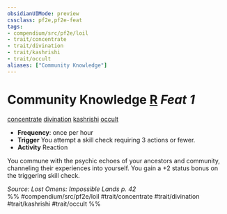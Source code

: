 ```yaml
---
obsidianUIMode: preview
cssclass: pf2e,pf2e-feat
tags:
- compendium/src/pf2e/loil
- trait/concentrate
- trait/divination
- trait/kashrishi
- trait/occult
aliases: ["Community Knowledge"]
---
```

# Community Knowledge  [R](chapter-9-playing-the-game.md#Actions "Reaction") *Feat 1*  
[concentrate](concentrate.md "Concentrate Action & Ability Trait")  [divination](divination.md "Divination School Trait")  [kashrishi](kashrishi-loil.md "Kashrishi Ancestry & Heritage Trait")  [occult](occult.md "Occult Tradition Trait")  

- **Frequency**: once per hour
- **Trigger** You attempt a skill check requiring 3 actions or fewer.
- **Activity** Reaction

You commune with the psychic echoes of your ancestors and community, channeling their experiences into yourself. You gain a +2 status bonus on the triggering skill check.

*Source: Lost Omens: Impossible Lands p. 42*  
%% #compendium/src/pf2e/loil #trait/concentrate #trait/divination #trait/kashrishi #trait/occult %%